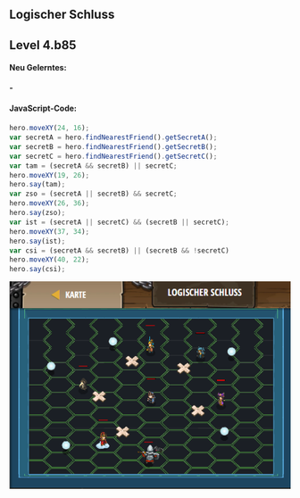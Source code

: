 ## **Logischer Schluss**
## Level 4.b85

#### Neu Gelerntes:
<b>-</b>

[comment]: <> (Was wurde gelernt und wie funktioniert die Technik?)

#### JavaScript-Code:
```js
hero.moveXY(24, 16);
var secretA = hero.findNearestFriend().getSecretA();
var secretB = hero.findNearestFriend().getSecretB();
var secretC = hero.findNearestFriend().getSecretC();
var tam = (secretA && secretB) || secretC;
hero.moveXY(19, 26);
hero.say(tam);
var zso = (secretA || secretB) && secretC;
hero.moveXY(26, 36);
hero.say(zso);
var ist = (secretA || secretC) && (secretB || secretC);
hero.moveXY(37, 34);
hero.say(ist);
var csi = (secretA && secretB) || (secretB && !secretC)
hero.moveXY(40, 22);
hero.say(csi);
```
![image](lvl4_b85.png)